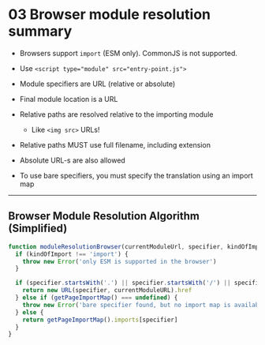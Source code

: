 # 03 Browser module resolution summary

- Browsers support `import` (ESM only). CommonJS is not supported.

- Use `<script type="module" src="entry-point.js">`

- Module specifiers are URL (relative or absolute)

- Final module location is a URL

- Relative paths are resolved relative to the importing module

  - Like `<img src>` URLs!

- Relative paths MUST use full filename, including extension

- Absolute URL-s are also allowed

- To use bare specifiers, you must specify the translation using an import map

---

## Browser Module Resolution Algorithm (Simplified)

```js
function moduleResolutionBrowser(currentModuleUrl, specifier, kindOfImport = 'import') {
  if (kindOfImport !== 'import') {
    throw new Error('only ESM is supported in the browser')
  }

  if (specifier.startsWith('.') || specifier.startsWith('/') || specifier.includes(':')) {
    return new URL(specifier, currentModuleURL).href
  } else if (getPageImportMap() === undefined) {
    throw new Error('bare specifier found, but no import map is available')
  } else {
    return getPageImportMap().imports[specifier]
  }
}
```
